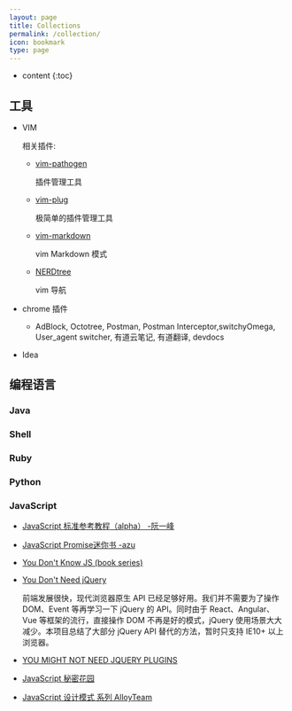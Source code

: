 ```yaml
---
layout: page
title: Collections
permalink: /collection/
icon: bookmark
type: page
---
```


* content
{:toc}

## 工具

* VIM

    相关插件:
    
    * [vim-pathogen](https://github.com/tpope/vim-pathogen)

        插件管理工具
        
    * [vim-plug](https://github.com/junegunn/vim-plug)

        极简单的插件管理工具

    * [vim-markdown](https://github.com/plasticboy/vim-markdown)

        vim Markdown 模式

    * [NERDtree](https://github.com/scrooloose/nerdtree)

        vim 导航


* chrome 插件
  * AdBlock, Octotree, Postman, Postman Interceptor,switchyOmega, User_agent switcher, 有道云笔记, 有道翻译, devdocs

* Idea

## 编程语言

### Java

### Shell


### Ruby


### Python

### JavaScript

* [JavaScript 标准参考教程（alpha） -阮一峰](http://javascript.ruanyifeng.com/)

* [JavaScript Promise迷你书 -azu](http://liubin.org/promises-book/)

* [You Don't Know JS (book series)](https://github.com/getify/You-Dont-Know-JS)

* [You Don't Need jQuery](https://github.com/oneuijs/You-Dont-Need-jQuery/blob/master/README.zh-CN.md)

    前端发展很快，现代浏览器原生 API 已经足够好用。我们并不需要为了操作 DOM、Event 等再学习一下 jQuery 的 API。同时由于 React、Angular、Vue 等框架的流行，直接操作 DOM 不再是好的模式，jQuery 使用场景大大减少。本项目总结了大部分 jQuery API 替代的方法，暂时只支持 IE10+ 以上浏览器。

- [YOU MIGHT NOT NEED JQUERY PLUGINS](http://youmightnotneedjqueryplugins.com/)

* [JavaScript 秘密花园](http://bonsaiden.github.io/JavaScript-Garden/zh/)

* [JavaScript 设计模式 系列 AlloyTeam](http://www.alloyteam.com/2012/10/common-javascript-design-patterns/)

